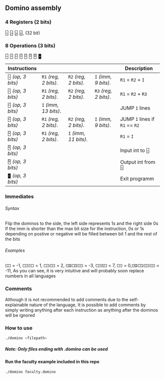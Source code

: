 ## Domino assembly

### 4 Registers (2 bits)
🁤 🁥 🁦 🁧, (32 bit)
### 8 Operations (3 bits)
🁣 🁪 🁱 🁸 🁿 🂆 🂍 🁢



| **Instructions**                    ||||**Description**| 
| - | - |- |- |-|
| `🁣` _(op, 3 bits)_| `R1` _(reg, 2 bits)_.|`R2` _(reg, 2 bits)_.|`I` _(imm, 9 bits)_.|`R1` = `R2` + `I`|
| `🁪` _(op, 3 bits)_| `R1` _(reg, 2 bits)_.|`R2` _(reg, 2 bits)_.|`R3` _(reg, 2 bits)_.|`R1` = `R2` + `R3`|
| `🁱` _(op, 3 bits)_|`I` _(imm, 13 bits)_.|||JUMP `I` lines|
| `🁸` _(op, 3 bits)_| `R1` _(reg, 2 bits)_.|`R2` _(reg, 2 bits)_.|`I` _(imm, 9 bits)_.|JUMP `I` lines if `R1` == `R2`|
| `🁿` _(op, 3 bits)_| `R1` _(reg, 2 bits)_.|`I` _(imm, 11 bits)_.||`R1` = `I`|
| `🂆` _(op, 3 bits)_||||Input int to `🁤`|
| `🂍` _(op, 3 bits)_||||Output int from `🁤`|
| `🁢` _(op, 3 bits)_||||Exit programm|


### Immediates
###### Syntax 
Flip the dominos to the side, the left side represents 1s and the right side 0s
If the imm is shorter than the max bit size for the instruction, 0s or 1s depending on postive or negative will be filled between bit 1 and the rest of the bits
###### Examples
🀸 = -1,
🀲🀸 = 1,
🀲🀹 = 2,
🀾🀵🀹 = -3,
🀲🁆 = 7,
🀲 = 0,🀾🀳🀹🀹 = -11, As you can see, it is very intuitive and will probably soon replace numbers in all languages

### Comments
Although it is not recommended to add comments due to the self-explainable nature of the language, It is possible to add comments by simply writing anything after each instruction as anything after the dominos will be ignored


### How to use
```zsh
./domino <filepath>
```
##### Note: Only files ending with .domino can be used

#### Run the faculty example included in this repo
```zsh
./domino faculty.domino
```

